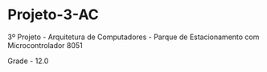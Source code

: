 # Projeto-3-AC
3º Projeto - Arquitetura de Computadores - Parque de Estacionamento com Microcontrolador 8051


Grade - 12.0
